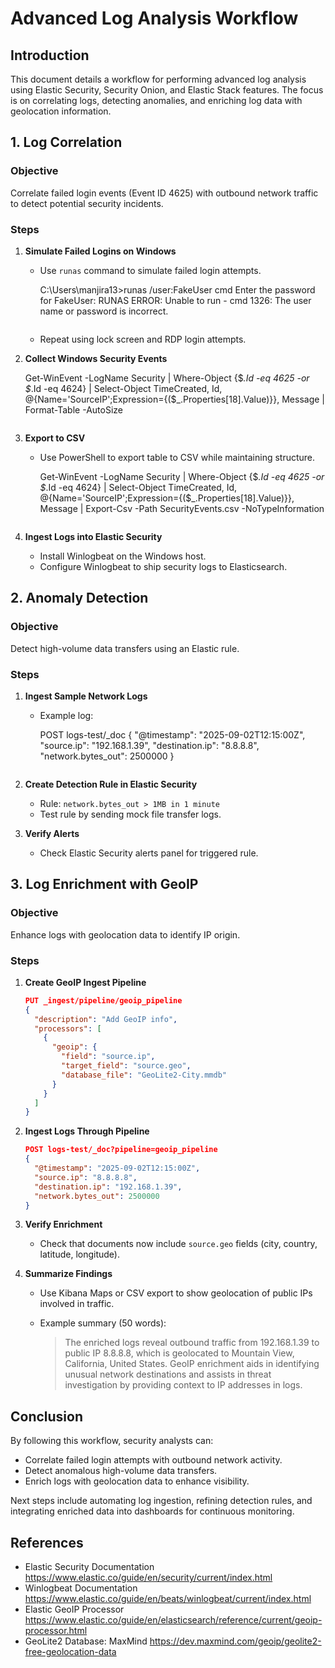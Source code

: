 # Advanced Log Analysis Workflow

## Introduction

This document details a workflow for performing advanced log analysis using Elastic Security, Security Onion, and Elastic Stack features. The focus is on correlating logs, detecting anomalies, and enriching log data with geolocation information.

## 1. Log Correlation

### Objective

Correlate failed login events (Event ID 4625) with outbound network traffic to detect potential security incidents.

### Steps

1. **Simulate Failed Logins on Windows**

   * Use `runas` command to simulate failed login attempts.

     C:\Users\manjira13>runas /user:FakeUser cmd
     Enter the password for FakeUser:
     RUNAS ERROR: Unable to run - cmd
     1326: The user name or password is incorrect.
     ```
   * Repeat using lock screen and RDP login attempts.

2. **Collect Windows Security Events**

   Get-WinEvent -LogName Security | Where-Object {$_.Id -eq 4625 -or $_.Id -eq 4624} |
   Select-Object TimeCreated, Id, @{Name='SourceIP';Expression={($_.Properties[18].Value)}}, Message |
   Format-Table -AutoSize
   ```

3. **Export to CSV**

   * Use PowerShell to export table to CSV while maintaining structure.

     Get-WinEvent -LogName Security | Where-Object {$_.Id -eq 4625 -or $_.Id -eq 4624} |
     Select-Object TimeCreated, Id, @{Name='SourceIP';Expression={($_.Properties[18].Value)}}, Message |
     Export-Csv -Path SecurityEvents.csv -NoTypeInformation
     ```

4. **Ingest Logs into Elastic Security**

   * Install Winlogbeat on the Windows host.
   * Configure Winlogbeat to ship security logs to Elasticsearch.

## 2. Anomaly Detection

### Objective

Detect high-volume data transfers using an Elastic rule.

### Steps

1. **Ingest Sample Network Logs**

   * Example log:

     POST logs-test/_doc
     {
       "@timestamp": "2025-09-02T12:15:00Z",
       "source.ip": "192.168.1.39",
       "destination.ip": "8.8.8.8",
       "network.bytes_out": 2500000
     }
     ```

2. **Create Detection Rule in Elastic Security**

   * Rule: `network.bytes_out > 1MB in 1 minute`
   * Test rule by sending mock file transfer logs.

3. **Verify Alerts**

   * Check Elastic Security alerts panel for triggered rule.

## 3. Log Enrichment with GeoIP

### Objective

Enhance logs with geolocation data to identify IP origin.

### Steps

1. **Create GeoIP Ingest Pipeline**

   ```json
   PUT _ingest/pipeline/geoip_pipeline
   {
     "description": "Add GeoIP info",
     "processors": [
       {
         "geoip": {
           "field": "source.ip",
           "target_field": "source.geo",
           "database_file": "GeoLite2-City.mmdb"
         }
       }
     ]
   }
   ```

2. **Ingest Logs Through Pipeline**

   ```json
   POST logs-test/_doc?pipeline=geoip_pipeline
   {
     "@timestamp": "2025-09-02T12:15:00Z",
     "source.ip": "8.8.8.8",
     "destination.ip": "192.168.1.39",
     "network.bytes_out": 2500000
   }
   ```

3. **Verify Enrichment**

   * Check that documents now include `source.geo` fields (city, country, latitude, longitude).

4. **Summarize Findings**

   * Use Kibana Maps or CSV export to show geolocation of public IPs involved in traffic.
   * Example summary (50 words):

     > The enriched logs reveal outbound traffic from 192.168.1.39 to public IP 8.8.8.8, which is geolocated to Mountain View, California, United States. GeoIP enrichment aids in identifying unusual network destinations and assists in threat investigation by providing context to IP addresses in logs.

## Conclusion

By following this workflow, security analysts can:

* Correlate failed login attempts with outbound network activity.
* Detect anomalous high-volume data transfers.
* Enrich logs with geolocation data to enhance visibility.

Next steps include automating log ingestion, refining detection rules, and integrating enriched data into dashboards for continuous monitoring.

## References

* Elastic Security Documentation https://www.elastic.co/guide/en/security/current/index.html
* Winlogbeat Documentation https://www.elastic.co/guide/en/beats/winlogbeat/current/index.html
* Elastic GeoIP Processor https://www.elastic.co/guide/en/elasticsearch/reference/current/geoip-processor.html
* GeoLite2 Database: MaxMind https://dev.maxmind.com/geoip/geolite2-free-geolocation-data

